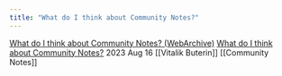 ```yaml
---
title: "What do I think about Community Notes?"
---
```


[What do I think about Community Notes? (WebArchive)](https://web.archive.org/web/20231129033851/https://vitalik.ca/general/2023/08/16/communitynotes.html)
[What do I think about Community Notes?](https://vitalik.eth.limo/general/2023/08/16/communitynotes.html)
2023 Aug 16
[[Vitalik Buterin]]
[[Community Notes]]
